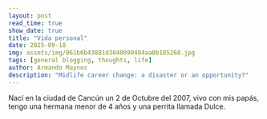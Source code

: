 ```yaml
---
layout: post
read_time: true
show_date: true
title: "Vida personal"
date: 2025-09-18
img: assets/img/061b6b43881d3040090404aa0b185268.jpg
tags: [general blogging, thoughts, life]
author: Armando Maynez
description: "Midlife career change: a disaster or an opportunity?"
---
```

Nací en la ciudad de Cancún un 2 de Octubre del 2007, vivo con mis papás, tengo una hermana menor de 4 años y una perrita llamada Dulce.
 




